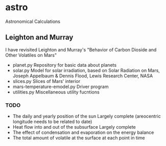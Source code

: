 # astro
Astronomical Calculations

## Leighton and Murray

I have revisited Leighton and Murray's "Behavior of Carbon Dioside and Other Volatiles on Mars"

 * planet.py  Repository for basic data about planets
 * solar.py   Model for solar irradiation, based on Solar Radiation on Mars, Joseph Appelbaum & Dennis Flood, Lewis Research Center, NASA 
 * slices.py  Slices of Mars' interior
 * mars-temperature-emodel.py  Driver program
 * utilities.py Miscellaneous utility fucntions

### TODO

 * The daily and yearly position of the sun   Largely complete (areocentric longitude needs to be related to date)
 * Heat flow into and out of the subsurface   Largely complete
 * The effect of condensation and evaporation on the energy balance
 * The total amount of volatile at the surface at each point in time

